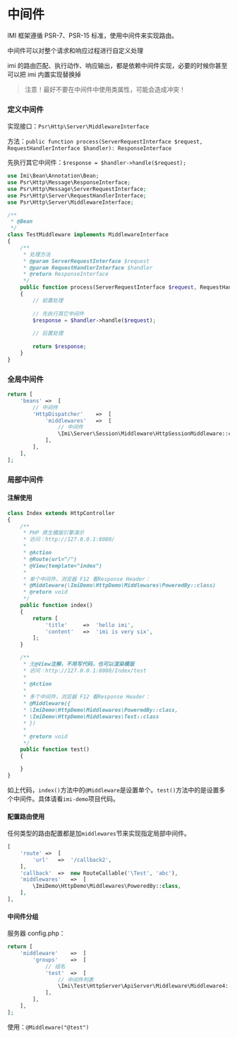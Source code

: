 # 中间件

IMI 框架遵循 PSR-7、PSR-15 标准，使用中间件来实现路由。

中间件可以对整个请求和响应过程进行自定义处理

imi 的路由匹配、执行动作、响应输出，都是依赖中间件实现，必要的时候你甚至可以把 imi 内置实现替换掉

> 注意！最好不要在中间件中使用类属性，可能会造成冲突！

### 定义中间件

实现接口：`Psr\Http\Server\MiddlewareInterface`

方法：`public function process(ServerRequestInterface $request, RequestHandlerInterface $handler): ResponseInterface`

先执行其它中间件：`$response = $handler->handle($request);`


```php
use Imi\Bean\Annotation\Bean;
use Psr\Http\Message\ResponseInterface;
use Psr\Http\Message\ServerRequestInterface;
use Psr\Http\Server\RequestHandlerInterface;
use Psr\Http\Server\MiddlewareInterface;

/**
 * @Bean
 */
class TestMiddleware implements MiddlewareInterface
{
    /**
     * 处理方法
     * @param ServerRequestInterface $request
     * @param RequestHandlerInterface $handler
     * @return ResponseInterface
     */
    public function process(ServerRequestInterface $request, RequestHandlerInterface $handler): ResponseInterface
    {
        // 前置处理
        
        // 先执行其它中间件
        $response = $handler->handle($request);
        
        // 后置处理
        
        return $response;
    }
}
```

### 全局中间件

```php
return [
    'beans'	=>	[
        // 中间件
        'HttpDispatcher'	=>	[
            'middlewares'	=>	[
                // 中间件
                \Imi\Server\Session\Middleware\HttpSessionMiddleware::class,
            ],
        ],
    ],
];
```

### 局部中间件

#### 注解使用

```php
class Index extends HttpController
{
    /**
     * PHP 原生模版引擎演示
     * 访问：http://127.0.0.1:8080/
     * 
     * @Action
     * @Route(url="/")
     * @View(template="index")
     * 
     * 单个中间件，浏览器 F12 看Response Header：
     * @Middleware(\ImiDemo\HttpDemo\Middlewares\PoweredBy::class)
     * @return void
     */
    public function index()
    {
        return [
            'title'		=>	'hello imi',
            'content'	=>	'imi is very six',
        ];
    }

    /**
     * 无@View注解，不用写代码，也可以渲染模版
     * 访问：http://127.0.0.1:8080/Index/test
     * 
     * @Action
     * 
     * 多个中间件，浏览器 F12 看Response Header：
     * @Middleware({
     * \ImiDemo\HttpDemo\Middlewares\PoweredBy::class,
     * \ImiDemo\HttpDemo\Middlewares\Test::class
     * })
     * 
     * @return void
     */
    public function test()
    {

    }
}
```

如上代码，`index()`方法中的`@Middleware`是设置单个。`test()`方法中的是设置多个中间件。具体请看`imi-demo`项目代码。

#### 配置路由使用

任何类型的路由配置都是加`middlewares`节来实现指定局部中间件。

```php
[
    'route'	=>	[
        'url'	=>	'/callback2',
    ],
    'callback'	=>	new RouteCallable('\Test', 'abc'),
    'middlewares'	=>	[
        \ImiDemo\HttpDemo\Middlewares\PoweredBy::class,
    ],
],
```

#### 中间件分组

服务器 config.php：

```php
return [
    'middleware'    =>  [
        'groups'    =>  [
            // 组名
            'test'  =>  [
                // 中间件列表
                \Imi\Test\HttpServer\ApiServer\Middleware\Middleware4::class,
            ],
        ],
    ],
];
```

使用：`@Middleware("@test")`
